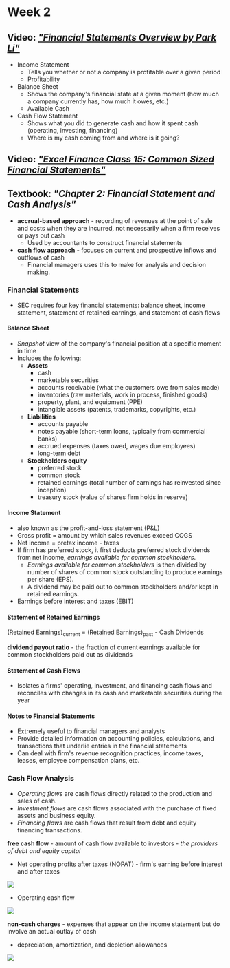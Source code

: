 # Week 2

## Video: [*"Financial Statements Overview by Park Li"*](https://www.youtube.com/watch?v=Yn1sQ5jK2cc)

- Income Statement
  - Tells you whether or not a company is profitable over a given period
  - Profitability
- Balance Sheet
  - Shows the company's financial state at a given moment (how much a company currently has, how much it owes, etc.)
  - Available Cash
- Cash Flow Statement
  - Shows what you did to generate cash and how it spent cash (operating, investing, financing)
  - Where is my cash coming from and where is it going?

## Video: [*"Excel Finance Class 15: Common Sized Financial Statements"*](https://www.youtube.com/watch?v=gw9zPEIEEZU)

## Textbook: *"Chapter 2: Financial Statement and Cash Analysis"*

- **accrual-based approach** - recording of revenues at the point of sale and costs when they are incurred, not necessarily when a firm receives or pays out cash
  - Used by accountants to construct financial statements
- **cash flow approach** - focuses on current and prospective inflows and outflows of cash
  - Financial managers uses this to make for analysis and decision making.

### Financial Statements

- SEC requires four key financial statements: balance sheet, income statement, statement of retained earnings, and statement of cash flows

#### Balance Sheet

- *Snapshot* view of the company's financial position at a specific moment in time
- Includes the following:
  - **Assets**
    - cash
    - marketable securities
    - accounts receivable (what the customers owe from sales made)
    - inventories (raw materials, work in process, finished goods)
    - property, plant, and equipment (PPE)
    - intangible assets (patents, trademarks, copyrights, etc.)
  - **Liabilities**
    - accounts payable
    - notes payable (short-term loans, typically from commercial banks)
    - accrued expenses (taxes owed, wages due employees)
    - long-term debt
  - **Stockholders equity**
    - preferred stock
    - common stock
    - retained earnings (total number of earnings has reinvested since inception)
    - treasury stock (value of shares firm holds in reserve)

#### Income Statement

- also known as the profit-and-loss statement (P&L)
- Gross profit = amount by which sales revenues exceed COGS
- Net income = pretax income - taxes
- If firm has preferred stock, it first deducts preferred stock dividends from net income, *earnings available for common stockholders*.
  - *Earnings available for common stockholders* is then divided by number of shares of common stock outstanding to produce earnings per share (EPS).
  - A dividend may be paid out to common stockholders and/or kept in retained earnings.
- Earnings before interest and taxes (EBIT)

#### Statement of Retained Earnings

(Retained Earnings)<sub>current</sub> = (Retained Earnings)<sub>past</sub> - Cash Dividends

**dividend payout ratio** - the fraction of current earnings available for common stockholders paid out as dividends

#### Statement of Cash Flows

- Isolates a firms' operating, investment, and financing cash flows and reconciles with changes in its cash and marketable securities during the year

#### Notes to Financial Statements

- Extremely useful to financial managers and analysts
- Provide detailed information on accounting policies, calculations, and transactions that underlie entries in the financial statements
- Can deal with firm's revenue recognition practices, income taxes, leases, employee compensation plans, etc.

### Cash Flow Analysis

- *Operating flows* are cash flows directly related to the production and sales of cash.
- *Investment flows* are cash flows associated with the purchase of fixed assets and business equity.
- *Financing flows* are cash flows that result from debt and equity financing transactions.

**free cash flow** - amount of cash flow available to investors - *the providers of debt and equity capital*

- Net operating profits after taxes (NOPAT) - firm's earning before interest and after taxes

<img src="https://render.githubusercontent.com/render/math?math=NOPAT=EBIT\times(1-T)">

- Operating cash flow

<img src="https://render.githubusercontent.com/render/math?math=OCF=NOPAT+Depreciation">

**non-cash charges** - expenses that appear on the income statement but do involve an actual outlay of cash

- depreciation, amortization, and depletion allowances

<img src="https://render.githubusercontent.com/render/math?math=FCF = OCF - Capital Expenditures + Depreciation-\Delta WC">

